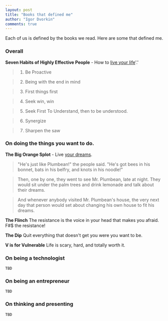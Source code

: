 ```yaml
--- 
layout: post
title: "Books that defined me"
author: "Igor Dvorkin"
comments: true
---
```



Each of us is defined by the books we read. Here are some that defined me.

### Overall

**Seven Habits of Highly Effective People** - How to [live your life](http://ig2600.blogspot.com/2013/11/soft-skills-your-life-missing-manual.html)'.'

> 1) Be Proactive

> 2) Being with the end in mind

> 3) First things first

> 4) Seek win, win

> 5) Seek First To Understand, then to be understood.

> 6) Synergize

> 7) Sharpen the saw

### On doing the things you want to do.

**The Big Orange Splot** - Live [your dreams](https://www.youtube.com/watch?v=5cPfjzYJcok). 

> "He's just like Plumbean!" the people said. "He's got bees in his bonnet, bats in his belfry, and knots in his
noodle!"

> Then, one by one, they went to see Mr. Plumbean, late at night.  They would sit under the palm trees and
drink lemonade and talk about their dreams.

> And whenever anybody visited Mr. Plumbean's house, the very
next day that person would set about changing his own house to fit his dreams. 

**The Flinch** The resistance is the voice in your head that makes you afraid.  F#$ the resistance!

**The Dip** Quit everything that doesn't get you were you want to be.

**V is for Vulnerable**  Life is scary, hard, and totally worth it.

### On being a technologist
    TBD
### On being an entrepreneur
    TBD
### On thinking and presenting
    TBD
